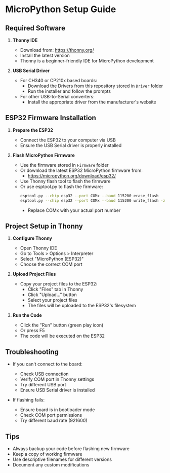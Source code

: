 # MicroPython Setup Guide

## Required Software

1. **Thonny IDE**
   - Download from: https://thonny.org/
   - Install the latest version
   - Thonny is a beginner-friendly IDE for MicroPython development

2. **USB Serial Driver**
   - For CH340 or CP210x based boards:
     - Download the Drivers from this repository stored in `Driver` folder 
     - Run the installer and follow the prompts
   - For other USB-to-Serial converters:
     - Install the appropriate driver from the manufacturer's website

## ESP32 Firmware Installation

1. **Prepare the ESP32**
   - Connect the ESP32 to your computer via USB
   - Ensure the USB Serial driver is properly installed

2. **Flash MicroPython Firmware**
   - Use the firmware stored in `Firmware` folder 
   - Or download the latest ESP32 MicroPython firmware from:
     - https://micropython.org/download/esp32/
   - Use Thonny flash tool to flash the firmware
   - Or use esptool.py to flash the firmware:
     ```bash
     esptool.py --chip esp32 --port COMx --baud 115200 erase_flash
     esptool.py --chip esp32 --port COMx --baud 115200 write_flash -z 0x1000 esp32-20230525-v1.21.0.bin
     ```
     - Replace COMx with your actual port number
   

## Project Setup in Thonny

1. **Configure Thonny**
   - Open Thonny IDE
   - Go to Tools > Options > Interpreter
   - Select "MicroPython (ESP32)"
   - Choose the correct COM port

2. **Upload Project Files**
   - Copy your project files to the ESP32:
     - Click "Files" tab in Thonny
     - Click "Upload..." button
     - Select your project files
     - The files will be uploaded to the ESP32's filesystem

3. **Run the Code**
   - Click the "Run" button (green play icon)
   - Or press F5
   - The code will be executed on the ESP32

## Troubleshooting

- If you can't connect to the board:
  - Check USB connection
  - Verify COM port in Thonny settings
  - Try different USB port
  - Ensure USB Serial driver is installed

- If flashing fails:
  - Ensure board is in bootloader mode
  - Check COM port permissions
  - Try different baud rate (921600)

## Tips

- Always backup your code before flashing new firmware
- Keep a copy of working firmware
- Use descriptive filenames for different versions
- Document any custom modifications
